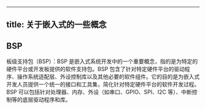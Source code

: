 ---
title: 关于嵌入式的一些概念
----



## BSP
板级支持包（BSP）：BSP 是嵌入式系统开发中的一个重要概念，指的是为特定的硬件平台或开发板提供的软件支持包。BSP 包含了针对特定硬件平台的驱动程序、操作系统适配层、外设控制库以及其他必要的软件组件。它的目的是为嵌入式开发人员提供一个统一的接口和工具集，简化针对特定硬件平台的软件开发过程。BSP 可以包括针对处理器、内存、外设（如串口、GPIO、SPI、I2C 等）、中断控制等的底层驱动程序和库。